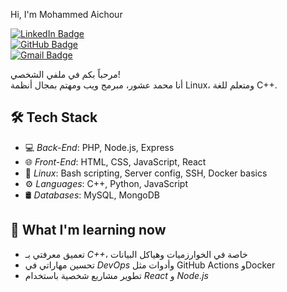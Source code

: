 Hi, I'm Mohammed Aichour

[![LinkedIn Badge](https://img.shields.io/badge/-MohammedAichour-blue?style=flat&logo=Linkedin&logoColor=white&link=https://www.linkedin.com/)](https://www.linkedin.com/)  
[![GitHub Badge](https://img.shields.io/badge/-@MohammedAichour-24292e?style=flat&logo=github&logoColor=white&link=https://github.com/)](https://github.com/)  
[![Gmail Badge](https://img.shields.io/badge/-mohammed.aichour@gmail.com-c14438?style=flat&logo=Gmail&logoColor=white&link=mailto:mohammed.aichour@gmail.com)](mailto:mohammed.aichour@gmail.com)

مرحباً بكم في ملفي الشخصي!  
أنا محمد عشور، مبرمج ويب ومهتم بمجال أنظمة Linux، ومتعلم للغة C++.

## 🛠 Tech Stack

- 💻 *Back-End*: PHP, Node.js, Express  
- 🌐 *Front-End*: HTML, CSS, JavaScript, React  
- 🐧 *Linux*: Bash scripting, Server config, SSH, Docker basics  
- ⚙ *Languages*: C++, Python, JavaScript  
- 🛢 *Databases*: MySQL, MongoDB

## 📘 What I'm learning now

- تعميق معرفتي بـ *C++*، خاصة في الخوارزميات وهياكل البيانات  
- تحسين مهاراتي في *DevOps* وأدوات مثل GitHub Actions وDocker  
- تطوير مشاريع شخصية باستخدام *React* و *Node.js*
